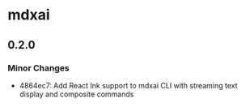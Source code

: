 # mdxai

## 0.2.0

### Minor Changes

- 4864ec7: Add React Ink support to mdxai CLI with streaming text display and composite commands
